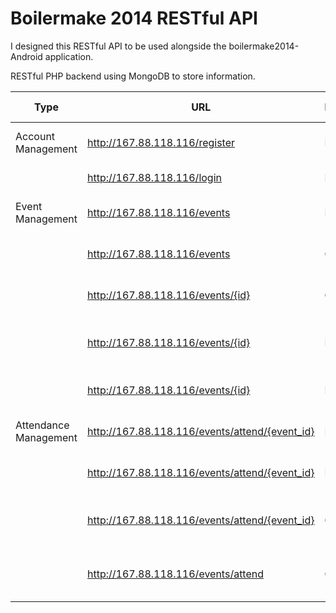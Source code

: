 Boilermake 2014 RESTful API
============================

I designed this RESTful API to be used alongside the boilermake2014-Android application.

RESTful PHP backend using MongoDB to store information.

| Type                  | URL                                            | Method | Parametrs                            | Description                             | Requires Authentification? |
|-----------------------|------------------------------------------------|--------|--------------------------------------|-----------------------------------------|----------------------------|
| Account Management    | http://167.88.118.116/register                 | POST   | name, email, password                | Register User.                          | No                         |
|                       | http://167.88.118.116/login                    | POST   | email, password                      | Login User.                             | No                         |
| Event Management      | http://167.88.118.116/events                   | POST   | name, desc, start, end               | Create Event                            | Yes                        |
|                       | http://167.88.118.116/events                   | GET    | page                                 | Returns a page of elements.             | Yes                        |
|                       | http://167.88.118.116/events/{id}              | GET    |                                      | Gets a single event.                    | Yes                        |
|                       | http://167.88.118.116/events/{id}              | PUT    | optional paramaters same as creating | Updates a single event.                 | No                         |
|                       | http://167.88.118.116/events/{id}              | DELETE |                                      | Deletes a single event.                 | Yes                        |
| Attendance Management | http://167.88.118.116/events/attend/{event_id} | POST   |                                      | Marks user as attending.                | Yes                        |
|                       | http://167.88.118.116/events/attend/{event_id} | DELETE |                                      | DELETEs users attendance.               | Yes                        |
|                       | http://167.88.118.116/events/attend/{event_id} | GET    |                                      | Returns users attending event.          | Yes                        |
|                       | http://167.88.118.116/events/attend            | GET    |                                      | Returns ALL events a user is attending. | Yes.                       |
